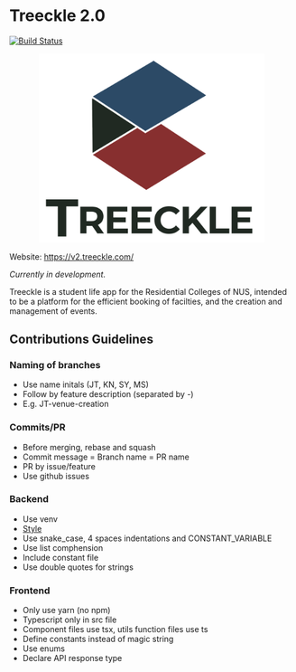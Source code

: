 # Treeckle 2.0

[![Build Status](https://travis-ci.com/CS3219-SE-Principles-and-Patterns/cs3219-ay2021-s1-project-2020-s1-g12.svg?token=Xw6nHZzuJ4sB4zSroK2t&branch=master)](https://travis-ci.com/CS3219-SE-Principles-and-Patterns/cs3219-ay2021-s1-project-2020-s1-g12)

<p align="center">
  <img src="./assets/treeckle-title-bottom-transparent.png" alt="Treeckle" width="400"/>
</p>

Website: <https://v2.treeckle.com/>

_Currently in development._

Treeckle is a student life app for the Residential Colleges of NUS, intended to be a platform for the efficient booking of facilties, and the creation and management of events.

## Contributions Guidelines

### Naming of branches

- Use name initals (JT, KN, SY, MS)
- Follow by feature description (separated by -)
- E.g. JT-venue-creation

### Commits/PR

- Before merging, rebase and squash
- Commit message = Branch name = PR name
- PR by issue/feature
- Use github issues

### Backend

- Use venv
- [Style](https://google.github.io/styleguide/pyguide.html)
- Use snake_case, 4 spaces indentations and CONSTANT_VARIABLE
- Use list comphension
- Include constant file
- Use double quotes for strings

### Frontend

- Only use yarn (no npm)
- Typescript only in src file
- Component files use tsx, utils function files use ts
- Define constants instead of magic string
- Use enums
- Declare API response type
